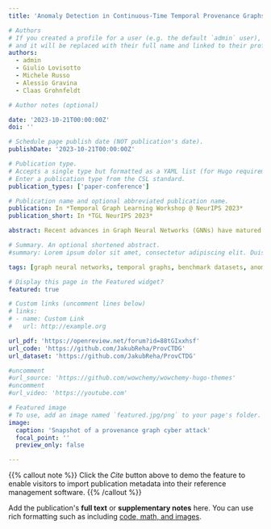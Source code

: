```yaml
---
title: 'Anomaly Detection in Continuous-Time Temporal Provenance Graphs'

# Authors
# If you created a profile for a user (e.g. the default `admin` user), write the username (folder name) here
# and it will be replaced with their full name and linked to their profile.
authors:
  - admin
  - Giulio Lovisotto
  - Michele Russo
  - Alessio Gravina
  - Claas Grohnfeldt

# Author notes (optional)

date: '2023-10-21T00:00:00Z'
doi: ''

# Schedule page publish date (NOT publication's date).
publishDate: '2023-10-21T00:00:00Z'

# Publication type.
# Accepts a single type but formatted as a YAML list (for Hugo requirements).
# Enter a publication type from the CSL standard.
publication_types: ['paper-conference']

# Publication name and optional abbreviated publication name.
publication: In *Temporal Graph Learning Workshop @ NeurIPS 2023*
publication_short: In *TGL NeurIPS 2023*

abstract: Recent advances in Graph Neural Networks (GNNs) have matured the field of learning on graphs, making GNNs essential for prediction tasks in complex, interconnected, and evolving systems. In this paper, we focus on self-supervised, inductive learning for continuous-time dynamic graphs. Without compromising generality, we propose an approach to learn representations and mine anomalies in provenance graphs, which are a form of large-scale, heterogeneous, attributed, and continuous-time dynamic graphs used in the cybersecurity domain, syntactically resembling complex temporal knowledge graphs. We modify the Temporal Graph Network (TGN) framework to heterogeneous input data and directed edges, refining it specifically for inductive learning on provenance graphs. We present and release two pioneering large-scale, continuous-time temporal, heterogeneous, attributed benchmark graph datasets. The datasets incorporate expert-labeled anomalies, promoting subsequent research on representation learning and anomaly detection on intricate real-world networks. Comprehensive experimental analyses of modules, datasets, and baselines underscore the effectiveness of TGN-based inductive learning, affirming its practical utility in identifying semantically significant anomalies in real-world systems.

# Summary. An optional shortened abstract.
#summary: Lorem ipsum dolor sit amet, consectetur adipiscing elit. Duis posuere tellus ac convallis placerat. Proin tincidunt magna sed ex sollicitudin condimentum.

tags: [graph neural networks, temporal graphs, benchmark datasets, anomaly detection, heterogeneous graphs]

# Display this page in the Featured widget?
featured: true

# Custom links (uncomment lines below)
# links:
# - name: Custom Link
#   url: http://example.org

url_pdf: 'https://openreview.net/forum?id=88tGIxxhsf'
url_code: 'https://github.com/JakubReha/ProvCTDG'
url_dataset: 'https://github.com/JakubReha/ProvCTDG'

#uncomment
#url_source: 'https://github.com/wowchemy/wowchemy-hugo-themes'
#uncomment
#url_video: 'https://youtube.com'

# Featured image
# To use, add an image named `featured.jpg/png` to your page's folder.
image:
  caption: 'Snapshot of a provenance graph cyber attack'
  focal_point: ''
  preview_only: false

---
```


{{% callout note %}}
Click the _Cite_ button above to demo the feature to enable visitors to import publication metadata into their reference management software.
{{% /callout %}}

Add the publication's **full text** or **supplementary notes** here. You can use rich formatting such as including [code, math, and images](https://wowchemy.com/docs/content/writing-markdown-latex/).
